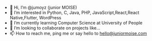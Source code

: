 - 👋 Hi, I’m @jumoyz (junior MOISE)
- 👀 I’m interested in Python, C, Java, PHP, JavaScript,React,React Native,Flutter, WordPress
- 🌱 I’m currently learning Computer Science at University of People
- 💞️ I’m looking to collaborate on projects like...
- 📫 How to reach me, ping me or say hello to hello@juniormoise.com

<!---
jumoyz/jumoyz is a ✨ special ✨ repository because its `README.md` (this file) appears on your GitHub profile.
You can click the Preview link to take a look at your changes.
--->
